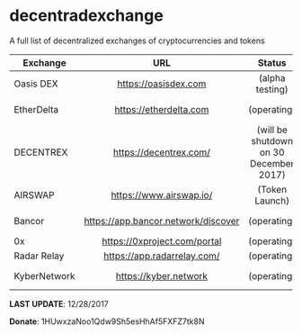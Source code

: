 # decentradexchange
A full list of decentralized exchanges of cryptocurrencies and tokens

| Exchange | URL | Status | Protocol |
| ------------- |:-------------:|:-------------:|:-------------:|
|	Oasis DEX	|	https://oasisdex.com | (alpha testing) | on-chain |
|	EtherDelta	|	https://etherdelta.com | (operating) | on-chain |
|	DECENTREX	|	https://decentrex.com/ | (will be shutdown on 30 December 2017) | on-chain |
|	AIRSWAP	|	https://www.airswap.io/ | (Token Launch) | Swap protocol |
|	Bancor	|	https://app.bancor.network/discover | (operating) | Bancor Protocol |
|	0x	|	https://0xproject.com/portal | (operating) | 0x |
|	Radar Relay	|	https://app.radarrelay.com/ | (operating) | 0x |
|	KyberNetwork	|	https://kyber.network | (operating) | on-chain |


**LAST UPDATE**: 12/28/2017

**Donate**: 1HUwxzaNoo1Qdw9Sh5esHhAf5FXFZ7tk8N
